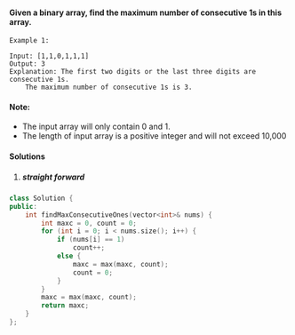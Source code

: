 #### Given a binary array, find the maximum number of consecutive 1s in this array.

```
Example 1:

Input: [1,1,0,1,1,1]
Output: 3
Explanation: The first two digits or the last three digits are consecutive 1s.
    The maximum number of consecutive 1s is 3.
```

#### Note:

-    The input array will only contain 0 and 1.
-    The length of input array is a positive integer and will not exceed 10,000

#### Solutions

1. ##### straight forward

```cpp
class Solution {
public:
    int findMaxConsecutiveOnes(vector<int>& nums) {
        int maxc = 0, count = 0;
        for (int i = 0; i < nums.size(); i++) {
            if (nums[i] == 1)
                count++;
            else {
                maxc = max(maxc, count);
                count = 0;
            }
        }
        maxc = max(maxc, count);
        return maxc;
    }
};
```